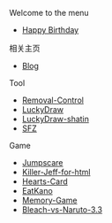 Welcome to the menu
*   [Happy Birthday](https://tanziran.github.io/happy-birthday)

相关主页
*   [Blog](https://tanziran.github.io/)

Tool
*   [Removal-Control](https://tanziran.lanzoue.com/iGnjy1elhiqd)
*   [LuckyDraw](https://tanziran.github.io/LuckyDraw)
*   [LuckyDraw-shatin](https://tanziran.github.io/LuckyDraw-shatin/)
*   [SFZ](https://tanziran.github.io/SFZ/index_en-us.html)

Game
*   [Jumpscare](https://tanziran.github.io/Jumpscare/index_en-us.html)
*   [Killer-Jeff-for-html](https://tanziran.github.io/Killer-Jeff-for-html/)
*   [Hearts-Card](https://tanziran.github.io/html5-hearts/)
*   [EatKano](https://tanziran.github.io/EatKano/)
*   [Memory-Game](https://tanziran.github.io/memory-game/)
*   [Bleach-vs-Naruto-3.3](https://tanziran.github.io/bleach-vs-naruto-3.3/)
